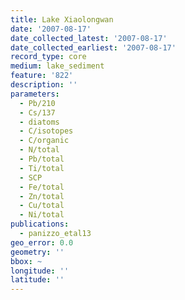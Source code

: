 ```yaml
---
title: Lake Xiaolongwan
date: '2007-08-17'
date_collected_latest: '2007-08-17'
date_collected_earliest: '2007-08-17'
record_type: core
medium: lake_sediment
feature: '822'
description: ''
parameters:
  - Pb/210
  - Cs/137
  - diatoms
  - C/isotopes
  - C/organic
  - N/total
  - Pb/total
  - Ti/total
  - SCP
  - Fe/total
  - Zn/total
  - Cu/total
  - Ni/total
publications:
  - panizzo_etal13
geo_error: 0.0
geometry: ''
bbox: ~
longitude: ''
latitude: ''
---
```

